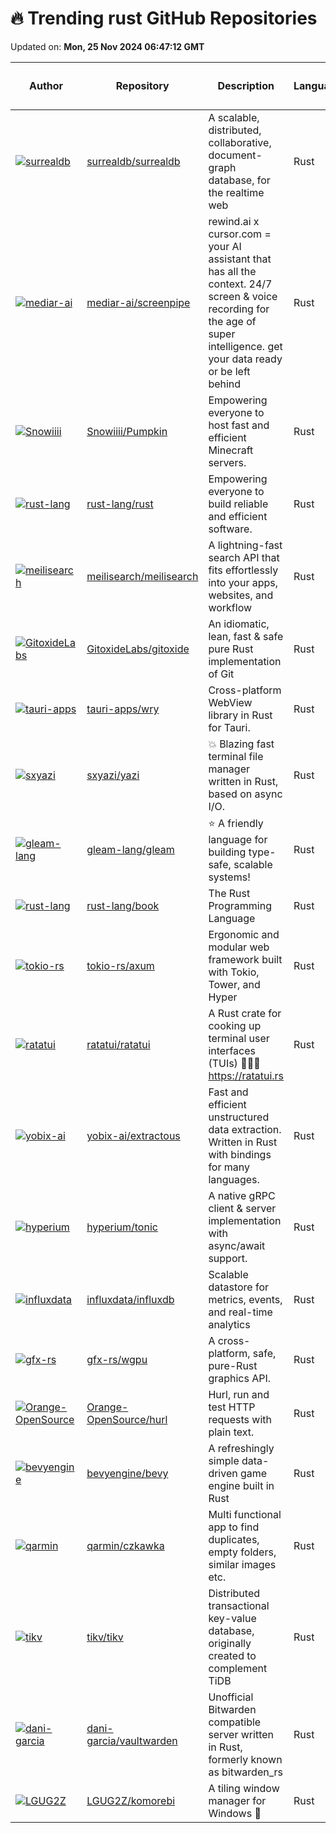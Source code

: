 # 🔥 Trending rust GitHub Repositories

Updated on: **Mon, 25 Nov 2024 06:47:12 GMT**

| Author | Repository | Description | Language | ⭐ Total Stars | 🌟 Stars Today |
|--------|------------|-------------|----------|----------------|----------------|
| [![surrealdb](https://avatars.githubusercontent.com/u/1588290?s=40&v=4)](https://github.com/surrealdb) | [surrealdb/surrealdb](https://github.com/surrealdb/surrealdb) | A scalable, distributed, collaborative, document-graph database, for the realtime web | Rust | 27866 | 27 |
| [![mediar-ai](https://avatars.githubusercontent.com/u/25003283?s=40&v=4)](https://github.com/mediar-ai) | [mediar-ai/screenpipe](https://github.com/mediar-ai/screenpipe) | rewind.ai x cursor.com = your AI assistant that has all the context. 24/7 screen & voice recording for the age of super intelligence. get your data ready or be left behind | Rust | 10084 | 252 |
| [![Snowiiii](https://avatars.githubusercontent.com/u/71594357?s=40&v=4)](https://github.com/Snowiiii) | [Snowiiii/Pumpkin](https://github.com/Snowiiii/Pumpkin) | Empowering everyone to host fast and efficient Minecraft servers. | Rust | 3292 | 22 |
| [![rust-lang](https://avatars.githubusercontent.com/u/3372342?s=40&v=4)](https://github.com/rust-lang) | [rust-lang/rust](https://github.com/rust-lang/rust) | Empowering everyone to build reliable and efficient software. | Rust | 98836 | 30 |
| [![meilisearch](https://avatars.githubusercontent.com/u/3610253?s=40&v=4)](https://github.com/meilisearch) | [meilisearch/meilisearch](https://github.com/meilisearch/meilisearch) | A lightning-fast search API that fits effortlessly into your apps, websites, and workflow | Rust | 47583 | 20 |
| [![GitoxideLabs](https://avatars.githubusercontent.com/u/63622?s=40&v=4)](https://github.com/GitoxideLabs) | [GitoxideLabs/gitoxide](https://github.com/GitoxideLabs/gitoxide) | An idiomatic, lean, fast & safe pure Rust implementation of Git | Rust | 9131 | 3 |
| [![tauri-apps](https://avatars.githubusercontent.com/u/48618675?s=40&v=4)](https://github.com/tauri-apps) | [tauri-apps/wry](https://github.com/tauri-apps/wry) | Cross-platform WebView library in Rust for Tauri. | Rust | 3736 | 1 |
| [![sxyazi](https://avatars.githubusercontent.com/u/17523360?s=40&v=4)](https://github.com/sxyazi) | [sxyazi/yazi](https://github.com/sxyazi/yazi) | 💥 Blazing fast terminal file manager written in Rust, based on async I/O. | Rust | 16794 | 27 |
| [![gleam-lang](https://avatars.githubusercontent.com/u/6134406?s=40&v=4)](https://github.com/gleam-lang) | [gleam-lang/gleam](https://github.com/gleam-lang/gleam) | ⭐️ A friendly language for building type-safe, scalable systems! | Rust | 18087 | 10 |
| [![rust-lang](https://avatars.githubusercontent.com/u/193874?s=40&v=4)](https://github.com/rust-lang) | [rust-lang/book](https://github.com/rust-lang/book) | The Rust Programming Language | Rust | 15255 | 7 |
| [![tokio-rs](https://avatars.githubusercontent.com/u/718941?s=40&v=4)](https://github.com/tokio-rs) | [tokio-rs/axum](https://github.com/tokio-rs/axum) | Ergonomic and modular web framework built with Tokio, Tower, and Hyper | Rust | 19341 | 10 |
| [![ratatui](https://avatars.githubusercontent.com/u/381361?s=40&v=4)](https://github.com/ratatui) | [ratatui/ratatui](https://github.com/ratatui/ratatui) | A Rust crate for cooking up terminal user interfaces (TUIs) 👨‍🍳🐀 https://ratatui.rs | Rust | 10927 | 41 |
| [![yobix-ai](https://avatars.githubusercontent.com/u/3158098?s=40&v=4)](https://github.com/yobix-ai) | [yobix-ai/extractous](https://github.com/yobix-ai/extractous) | Fast and efficient unstructured data extraction. Written in Rust with bindings for many languages. | Rust | 388 | 10 |
| [![hyperium](https://avatars.githubusercontent.com/u/5758045?s=40&v=4)](https://github.com/hyperium) | [hyperium/tonic](https://github.com/hyperium/tonic) | A native gRPC client & server implementation with async/await support. | Rust | 10060 | 8 |
| [![influxdata](https://avatars.githubusercontent.com/in/29196?s=40&v=4)](https://github.com/influxdata) | [influxdata/influxdb](https://github.com/influxdata/influxdb) | Scalable datastore for metrics, events, and real-time analytics | Rust | 29012 | 6 |
| [![gfx-rs](https://avatars.githubusercontent.com/u/107301?s=40&v=4)](https://github.com/gfx-rs) | [gfx-rs/wgpu](https://github.com/gfx-rs/wgpu) | A cross-platform, safe, pure-Rust graphics API. | Rust | 12737 | 9 |
| [![Orange-OpenSource](https://avatars.githubusercontent.com/u/16323814?s=40&v=4)](https://github.com/Orange-OpenSource) | [Orange-OpenSource/hurl](https://github.com/Orange-OpenSource/hurl) | Hurl, run and test HTTP requests with plain text. | Rust | 13161 | 7 |
| [![bevyengine](https://avatars.githubusercontent.com/u/2694663?s=40&v=4)](https://github.com/bevyengine) | [bevyengine/bevy](https://github.com/bevyengine/bevy) | A refreshingly simple data-driven game engine built in Rust | Rust | 36389 | 22 |
| [![qarmin](https://avatars.githubusercontent.com/u/41945903?s=40&v=4)](https://github.com/qarmin) | [qarmin/czkawka](https://github.com/qarmin/czkawka) | Multi functional app to find duplicates, empty folders, similar images etc. | Rust | 20383 | 23 |
| [![tikv](https://avatars.githubusercontent.com/u/1701473?s=40&v=4)](https://github.com/tikv) | [tikv/tikv](https://github.com/tikv/tikv) | Distributed transactional key-value database, originally created to complement TiDB | Rust | 15313 | 6 |
| [![dani-garcia](https://avatars.githubusercontent.com/u/725423?s=40&v=4)](https://github.com/dani-garcia) | [dani-garcia/vaultwarden](https://github.com/dani-garcia/vaultwarden) | Unofficial Bitwarden compatible server written in Rust, formerly known as bitwarden_rs | Rust | 39335 | 35 |
| [![LGUG2Z](https://avatars.githubusercontent.com/u/13164844?s=40&v=4)](https://github.com/LGUG2Z) | [LGUG2Z/komorebi](https://github.com/LGUG2Z/komorebi) | A tiling window manager for Windows 🍉 | Rust | 9608 | 21 |

